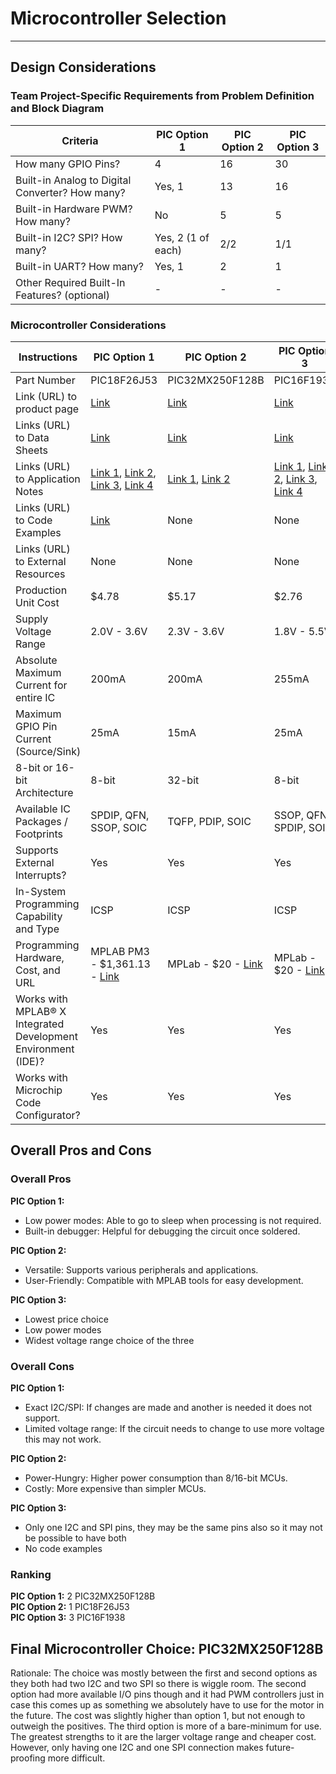 # Microcontroller Selection
-------------------------
## Design Considerations

### Team Project-Specific Requirements from Problem Definition and Block Diagram

| Criteria                                                | PIC Option 1        | PIC Option 2 | PIC Option 3 |
|---------------------------------------------------------|---------------------|--------------|--------------|
| How many GPIO Pins?                                     | 4                   | 16           | 30           |
| Built-in Analog to Digital Converter? How many?         | Yes, 1              | 13           | 16           |
| Built-in Hardware PWM? How many?                        | No                  | 5            | 5            |
| Built-in I2C? SPI? How many?                            | Yes, 2 (1 of each)  | 2/2          | 1/1          |
| Built-in UART? How many?                                | Yes, 1              | 2            | 1            |
| Other Required Built-In Features? (optional)            | -                   | -            | -            |

### Microcontroller Considerations

| Instructions                                           | PIC Option 1                                           | PIC Option 2                     | PIC Option 3                     |
|--------------------------------------------------------|-------------------------------------------------------|---------------------------------|---------------------------------|
| Part Number                                            | PIC18F26J53                                            | PIC32MX250F128B                 | PIC16F1938                       |
| Link (URL) to product page                             | [Link](https://www.microchip.com/en-us/product/PIC18F26J53#document-table) | [Link](https://www.microchip.com/en-us/product/pic32mx250f128b) | [Link](https://www.microchip.com/en-us/product/PIC16F1938) |
| Links (URL) to Data Sheets | [Link](https://ww1.microchip.com/downloads/aemDocuments/documents/OTH/ProductDocuments/DataSheets/30009964C.pdf) | [Link](https://ww1.microchip.com/downloads/en/DeviceDoc/PIC32MX1XX2XX%20283644-PIN_Datasheet_DS60001168L.pdf) | [Link](https://ww1.microchip.com/downloads/aemDocuments/documents/OTH/ProductDocuments/DataSheets/40001574D.pdf) |
| Links (URL) to Application Notes | [Link 1](https://www.microchip.com/en-us/application-notes/tb054), [Link 2](https://www.microchip.com/en-us/application-notes/tb055), [Link 3](https://www.microchip.com/en-us/application-notes/tb056), [Link 4](https://www.microchip.com/en-us/application-notes/tb057) | [Link 1](https://www.microchip.com/en-us/application-notes/an1044), [Link 2](https://www.microchip.com/en-us/software-library/pic32-peripheral-library) | [Link 1](https://www.microchip.com/en-us/application-notes/an1267.html), [Link 2](https://www.microchip.com/en-us/application-notes/an1302.html), [Link 3](https://ww1.microchip.com/downloads/en/Appnotes/01303A.), [Link 4](https://www.microchip.com/en-us/application-notes/an1333.html) |
| Links (URL) to Code Examples                           | [Link](https://ww1.microchip.com/downloads/aemDocuments/documents/OTH/ProductDocuments/CodeExamples/usbcombo.zip) | None                            | None                            |
| Links (URL) to External Resources                      | None                                                   | None                            | None                            |
| Production Unit Cost                                   | $4.78                                                  | $5.17                           | $2.76                           |
| Supply Voltage Range                                   | 2.0V - 3.6V                                            | 2.3V - 3.6V                     | 1.8V - 5.5V                     |
| Absolute Maximum Current for entire IC                 | 200mA                                                  | 200mA                           | 255mA                           |
| Maximum GPIO Pin Current (Source/Sink)                 | 25mA                                                   | 15mA                            | 25mA                            |
| 8-bit or 16-bit Architecture                            | 8-bit                                                  | 32-bit                          | 8-bit                           |
| Available IC Packages / Footprints                     | SPDIP, QFN, SSOP, SOIC                                 | TQFP, PDIP, SOIC                | SSOP, QFN, SPDIP, SOIC          |
| Supports External Interrupts?                          | Yes                                                    | Yes                             | Yes                             |
| In-System Programming Capability and Type              | ICSP                                                   | ICSP                            | ICSP                            |
| Programming Hardware, Cost, and URL | MPLAB PM3 - $1,361.13 - [Link](https://www.microchip.com/en-us/development-tool/DV007004) | MPLab - $20 - [Link](https://www.microchip.com/en-us/development-tool/PG164100) | MPLab - $20 - [Link](https://www.microchip.com/en-us/development-tool/PG164100) |
| Works with MPLAB® X Integrated Development Environment (IDE)? | Yes                     | Yes                             | Yes                             |
| Works with Microchip Code Configurator?                | Yes                                                      | Yes                             | Yes                             |

## Overall Pros and Cons

### Overall Pros
**PIC Option 1:** 
- Low power modes: Able to go to sleep when processing is not required.
- Built-in debugger: Helpful for debugging the circuit once soldered.

**PIC Option 2:** 
- Versatile: Supports various peripherals and applications.
- User-Friendly: Compatible with MPLAB tools for easy development.

**PIC Option 3:** 
- Lowest price choice
- Low power modes 
- Widest voltage range choice of the three

### Overall Cons
**PIC Option 1:** 
- Exact I2C/SPI: If changes are made and another is needed it does not support.
- Limited voltage range: If the circuit needs to change to use more voltage this may not work.

**PIC Option 2:** 
- Power-Hungry: Higher power consumption than 8/16-bit MCUs.
- Costly: More expensive than simpler MCUs.

**PIC Option 3:** 
- Only one I2C and SPI pins, they may be the same pins also so it may not be possible to have both
- No code examples

### Ranking
**PIC Option 1:** 2 PIC32MX250F128B  
**PIC Option 2:** 1 PIC18F26J53  
**PIC Option 3:** 3 PIC16F1938

## Final Microcontroller Choice: PIC32MX250F128B

Rationale: The choice was mostly between the first and second options as they both had two I2C and two SPI so there is wiggle room. The second option had more available I/O pins though and it had PWM controllers just in case this comes up as something we absolutely have to use for the motor in the future. The cost was slightly higher than option 1, but not enough to outweigh the positives. The third option is more of a bare-minimum for use. The greatest strengths to it are the larger voltage range and cheaper cost. However, only having one I2C and one SPI connection makes future-proofing more difficult.
